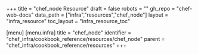 +++
title = "chef_node Resource"
draft = false
robots = ""
gh_repo = "chef-web-docs"
data_path = ["infra","resources","chef_node"]
layout = "infra_resource"
toc_layout = "infra_resource_toc"

[menu]
  [menu.infra]
    title = "chef_node"
    identifier = "chef_infra/cookbook_reference/resources/chef_node"
    parent = "chef_infra/cookbook_reference/resources"
+++

<!-- The contents of this page are automatically generated from the chef_node.yaml file in the data directory. -->
<!-- To suggest a change, edit the https://github.com/chef/chef/blob/main/lib/chef/resource/chef_node.rb file
      and submit a pull request to the https://github.com/chef/chef repository. -->

